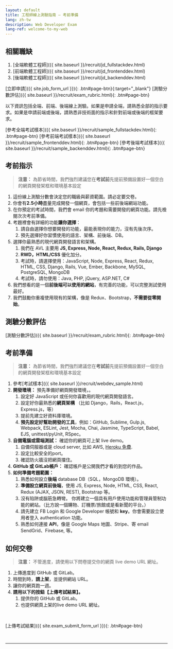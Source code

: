 ```yaml
---
layout: default
title: 工程師線上測驗指南 — 考前準備
lang: zh-tw
description: Web Developer Exam
lang-ref: welcome-to-my-web
---
```




## 相關職缺

1. [全端軟體工程師]({{ site.baseurl }}/recruit/jd_fullstackdev.html)
1. [前端軟體工程師]({{ site.baseurl }}/recruit/jd_frontenddev.html)
1. [後端軟體工程師]({{ site.baseurl }}/recruit/jd_backenddev.html)

[立即申請]({{ site.job_form_url }}){: .btn#page-btn}{:target="_blank"}
[測驗分數評估]({{ site.baseurl }}/recruit/exam_rubric.html){: .btn#page-btn}


以下資訊包括全端、前端、後端線上測驗。如果是申請全端，請熟悉全部的指示要求。如果是申請前端或後端，請熟悉非技術面的指示和針對前端或後端的框架要求。

[參考全端考試樣本]({{ site.baseurl }}/recruit/sample_fullstackdev.html){: .btn#page-btn}
[參考前端考試樣本]({{ site.baseurl }}/recruit/sample_frontenddev.html){: .btn#page-btn}
[參考後端考試樣本]({{ site.baseurl }}/recruit/sample_backenddev.html){: .btn#page-btn}

## 考前指示

> **注意：**
> 為節省時間，我們強烈建議您在**考試前**先提前預備設置好一個空白的網頁開發架框和環境基本設定

1. 這份線上測驗分數會決定您的職級與薪資範圍。請必定要交卷。
1. 你會有**2.5小時**盡量完成開發一個網頁，會包括一些前後端網站功能。
1. 在你預定的考試時間，我們會 email 你的考題和需要開發的網頁功能。請先檢閱次次考前準備。
1. 考題裡會有詳細的功能**讓你選擇**：
	1. 請自由選擇你想要開發的功能，最能表現你的能力，沒有先後次序。
	1. 預先選擇好你習慣使用的語言、架構、前後端、DB。
1. 選擇你最熟悉的現代網頁開發語言和架構。
	1. 我們在 AVL 主要用 **JS, Express, Node, React, Redux, Rails, Django**
	1. **RWD，HTML/CSS** 優化加分。
	1. 考試時，請選擇使用：JavaScript, Node, Express, React, Redux, HTML, CSS, Django, Rails, Vue, Ember, Backbone, MySQL, PostgreSQL, MongoDB
	1. 考試時，請勿使用：Java, PHP, jQuery, ASP.NET, C#
1. 我們想看的是一個**前後端可以使用的網站**，有完善的功能，可以完整測試使用最好。
1. 我們鼓勵你重複使用現有的架構，像是 Redux、Bootstrap，**不需要從零開始**。

## 測驗分數評估

[測驗分數評估]({{ site.baseurl }}/recruit/exam_rubric.html){: .btn#page-btn}

## 考前準備
> **注意：**
> 為節省時間，我們強烈建議您在**考試前**先提前預備設置好一個空白的網頁開發架框和環境基本設定

1. 參考[考試樣本]({{ site.baseurl }}/recruit/webdev_sample.html)
1. **開發環境：** 預先準備好網頁開發環境，。
	1. 設定好 JavaScript 或任何你喜歡用的現代網頁開發語言。
	1. 設定好你最熟悉的**網頁架構** （比如 Django，Rails，React.js，Express.js，等）
	1. 提前先建立好資料庫環境。
	1. **預先設定好幫助開發的工具**，例如：GitHub, Sublime, Gulp.js, Webpack, ESLint, Jest, Mocha, Chai, Jasmine, TypeScript, Babel, EJS, unittest/pyUnit, RSpec。
1. **自備電腦或雲端測試：** 確認你的網頁可上架 live demo。
	1. 自備伺服器或是 cloud server, 比如 AWS, [Heroku 免費](https://medium.com/enjoy-life-enjoy-coding/heroku-搭配-git-在-heroku-上部署網站的手把手教學-bf4fd6f998b8).
	1. 設定比較安全的port。
	1. 確認防火牆沒把網頁擋住。
1. **GitHub 或 GitLab帳戶：** 確認帳戶是公開我們才看的到您的作品。
1. **如何準備考題範圍：**
	1. 熟悉如何設立**後端** database DB（SQL，MongoDB 環境）。
	1. **準備設立網頁前後端**，使用 JS, Express, Node, HTML, CSS, React, Redux (AJAX, JSON, REST), Bootstrap 等。
	1. 沒有陷阱或腦筋急轉彎。 你將建立一個具有用戶使用功能和管理員管制功能的網站。（比方說一個購物、訂機票/旅館或是看新聞的平台。）
	1. 請先建立 FB Login 和 Google Developer 帳號和 **key**。你會需要設立使用者登入 authentication 功能。 
	1. 熟悉如何連接 **API**，像是 Google Maps 地圖、Stripe、寄 email SendGrid、Firebase, 等。

## 如何交卷

> **注意：**
> 不管進度，請使用以下問卷提交你的網頁 live demo URL 網址。

1. 上傳進度到 GitHub 或 GitLab。
1. 時間到時，**請上架**，並提供網站 URL。
1. 讓你的網頁跑一週。
1. **請用以下的按鈕【上傳考試結果】。**
	1. 提供你的 GitHub 或 GitLab。
	1. 也提供網頁上架的live demo URL 網址。

<br>

[上傳考試結果]({{ site.exam_submit_form_url }}){: .btn#page-btn}

<br>

---

<br>

